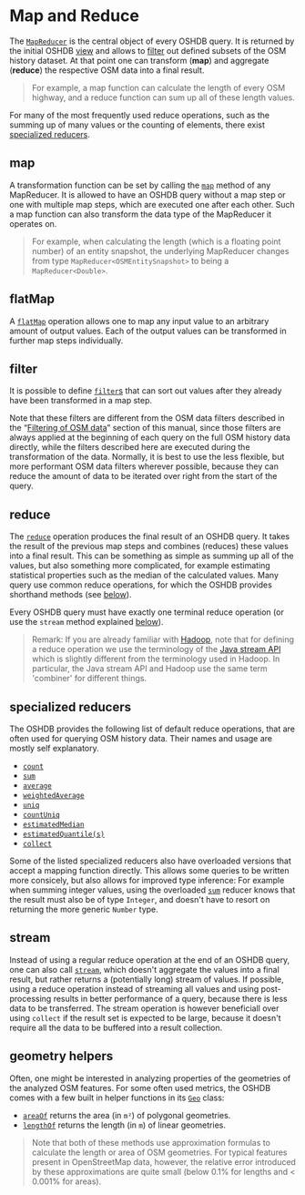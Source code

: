 Map and Reduce
==============

The [`MapReducer`](https://docs.ohsome.org/java/oshdb/0.5.10/aggregated/org/heigit/bigspatialdata/oshdb/api/mapreducer/MapReducer.html) is the central object of every OSHDB query. It is returned by the initial OSHDB [view](views.md) and allows to [filter](filters.md) out defined subsets of the OSM history dataset. At that point one can transform (**map**) and aggregate (**reduce**) the respective OSM data into a final result.

> For example, a map function can calculate the length of every OSM highway, and a reduce function can sum up all of these length values.

For many of the most frequently used reduce operations, such as the summing up of many values or the counting of elements, there exist [specialized reducers](#specialized-reducers).

map
---

A transformation function can be set by calling the [`map`](https://docs.ohsome.org/java/oshdb/0.5.10/aggregated/org/heigit/bigspatialdata/oshdb/api/mapreducer/MapReducer.html#map-org.heigit.bigspatialdata.oshdb.api.generic.function.SerializableFunction-) method of any MapReducer. It is allowed to have an OSHDB query without a map step or one with multiple map steps, which are executed one after each other. Such a map function can also transform the data type of the MapReducer it operates on.

> For example, when calculating the length (which is a floating point number) of an entity snapshot, the underlying MapReducer changes from type `MapReducer<OSMEntitySnapshot>` to being a `MapReducer<Double>`.

flatMap
-------

A [`flatMap`](https://docs.ohsome.org/java/oshdb/0.5.10/aggregated/org/heigit/bigspatialdata/oshdb/api/mapreducer/MapReducer.html#flatMap-org.heigit.bigspatialdata.oshdb.api.generic.function.SerializableFunction-) operation allows one to map any input value to an arbitrary amount of output values. Each of the output values can be transformed in further map steps individually.

filter
------

It is possible to define [`filter`s](https://docs.ohsome.org/java/oshdb/0.5.10/aggregated/org/heigit/bigspatialdata/oshdb/api/mapreducer/MapReducer.html#filter-org.heigit.bigspatialdata.oshdb.api.generic.function.SerializablePredicate-) that can sort out values after they already have been transformed in a map step.

Note that these filters are different from the OSM data filters described in the “[Filtering of OSM data](filters.md)” section of this manual, since those filters are always applied at the beginning of each query on the full OSM history data directly, while the filters described here are executed during the transformation of the data. Normally, it is best to use the less flexible, but more performant OSM data filters wherever possible, because they can reduce the amount of data to be iterated over right from the start of the query.

reduce
------

The [`reduce`](https://docs.ohsome.org/java/oshdb/0.5.10/aggregated/org/heigit/bigspatialdata/oshdb/api/mapreducer/MapReducer.html#reduce-org.heigit.bigspatialdata.oshdb.api.generic.function.SerializableSupplier-org.heigit.bigspatialdata.oshdb.api.generic.function.SerializableBiFunction-org.heigit.bigspatialdata.oshdb.api.generic.function.SerializableBinaryOperator-) operation produces the final result of an OSHDB query. It takes the result of the previous map steps and combines (reduces) these values into a final result. This can be something as simple as summing up all of the values, but also something more complicated, for example estimating statistical properties such as the median of the calculated values. Many query use common reduce operations, for which the OSHDB provides shorthand methods (see [below](#specialized-reducers)).

Every OSHDB query must have exactly one terminal reduce operation (or use the `stream` method explained [below](#stream)).

> Remark: If you are already familiar with [Hadoop](https://en.wikipedia.org/wiki/Apache_Hadoop), note that for defining a reduce operation we use the terminology of the [Java stream API](https://docs.oracle.com/javase/8/docs/api/java/util/stream/package-summary.html) which is slightly different from the terminology used in Hadoop. In particular, the Java stream API and Hadoop use the same term 'combiner' for different things.

specialized reducers
--------------------

The OSHDB provides the following list of default reduce operations, that are often used for querying OSM history data. Their names and usage are mostly self explanatory. 

* [`count`](https://docs.ohsome.org/java/oshdb/0.5.10/aggregated/org/heigit/bigspatialdata/oshdb/api/mapreducer/MapReducer.html#count--)
* [`sum`](https://docs.ohsome.org/java/oshdb/0.5.10/aggregated/org/heigit/bigspatialdata/oshdb/api/mapreducer/MapReducer.html#sum--)
* [`average`](https://docs.ohsome.org/java/oshdb/0.5.10/aggregated/org/heigit/bigspatialdata/oshdb/api/mapreducer/MapReducer.html#average--)
* [`weightedAverage`](https://docs.ohsome.org/java/oshdb/0.5.10/aggregated/org/heigit/bigspatialdata/oshdb/api/mapreducer/MapReducer.html#weightedAverage-org.heigit.bigspatialdata.oshdb.api.generic.function.SerializableFunction-)
* [`uniq`](https://docs.ohsome.org/java/oshdb/0.5.10/aggregated/org/heigit/bigspatialdata/oshdb/api/mapreducer/MapReducer.html#uniq--)
* [`countUniq`](https://docs.ohsome.org/java/oshdb/0.5.10/aggregated/org/heigit/bigspatialdata/oshdb/api/mapreducer/MapReducer.html#countUniq--)
* [`estimatedMedian`](https://docs.ohsome.org/java/oshdb/0.5.10/aggregated/org/heigit/bigspatialdata/oshdb/api/mapreducer/MapReducer.html#estimatedMedian--)
* [`estimatedQuantile(s)`](https://docs.ohsome.org/java/oshdb/0.5.10/aggregated/org/heigit/bigspatialdata/oshdb/api/mapreducer/MapReducer.html#estimatedQuantiles--)
* [`collect`](https://docs.ohsome.org/java/oshdb/0.5.10/aggregated/org/heigit/bigspatialdata/oshdb/api/mapreducer/MapReducer.html#collect--)

Some of the listed specialized reducers also have overloaded versions that accept a mapping function directly. This allows some queries to be written more consicely, but also allows for improved type inference: For example when summing integer values, using the overloaded [`sum`](https://docs.ohsome.org/java/oshdb/0.5.10/aggregated/org/heigit/bigspatialdata/oshdb/api/mapreducer/MapReducer.html#sum-org.heigit.bigspatialdata.oshdb.api.generic.function.SerializableFunction-) reducer knows that the result must also be of type `Integer`, and doesn't have to resort on returning the more generic `Number` type.

stream
------

Instead of using a regular reduce operation at the end of an OSHDB query, one can also call [`stream`](https://docs.ohsome.org/java/oshdb/0.5.10/aggregated/org/heigit/bigspatialdata/oshdb/api/mapreducer/MapReducer.html#stream--), which doesn't aggregate the values into a final result, but rather returns a (potentially long) stream of values. If possible, using a reduce operation instead of streaming all values and using post-processing results in better performance of a query, because there is less data to be transferred. The stream operation is however beneficiall over using `collect` if the result set is expected to be large, because it doesn't require all the data to be buffered into a result collection.

geometry helpers
----------------

Often, one might be interested in analyzing properties of the geometries of the analyzed OSM features. For some often used metrics, the OSHDB comes with a few built in helper functions in its [`Geo`](https://docs.ohsome.org/java/oshdb/0.5.10/aggregated/org/heigit/bigspatialdata/oshdb/util/geometry/Geo.html) class:

* [`areaOf`](https://docs.ohsome.org/java/oshdb/0.5.10/aggregated/org/heigit/bigspatialdata/oshdb/util/geometry/Geo.html#areaOf(org.locationtech.jts.geom.Geometry)) returns the area (in `m²`) of polygonal geometries.
* [`lengthOf`](https://docs.ohsome.org/java/oshdb/0.5.10/aggregated/org/heigit/bigspatialdata/oshdb/util/geometry/Geo.html#lengthOf(org.locationtech.jts.geom.Geometry)) returns the length (in `m`) of linear geometries.

> Note that both of these methods use approximation formulas to calculate the length or area of OSM geometries. For typical features present in OpenStreetMap data, however, the relative error introduced by these approximations are quite small (below 0.1% for lengths and < 0.001% for areas).
